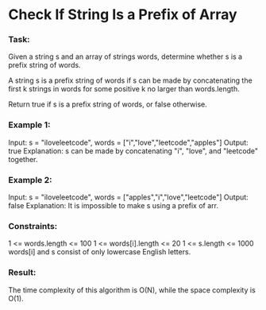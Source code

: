# Check If String Is a Prefix of Array

### Task:

Given a string s and an array of strings words, determine whether s is a prefix string of words.

A string s is a prefix string of words if s can be made by concatenating the first k strings in words for some 
positive k no larger than words.length.

Return true if s is a prefix string of words, or false otherwise.

### Example 1:

Input: s = "iloveleetcode", words = ["i","love","leetcode","apples"]
Output: true
Explanation:
s can be made by concatenating "i", "love", and "leetcode" together.

### Example 2:

Input: s = "iloveleetcode", words = ["apples","i","love","leetcode"]
Output: false
Explanation:
It is impossible to make s using a prefix of arr.

### Constraints:

1 <= words.length <= 100
1 <= words[i].length <= 20
1 <= s.length <= 1000
words[i] and s consist of only lowercase English letters.

### Result:

The time complexity of this algorithm is O(N), while the space complexity is O(1).